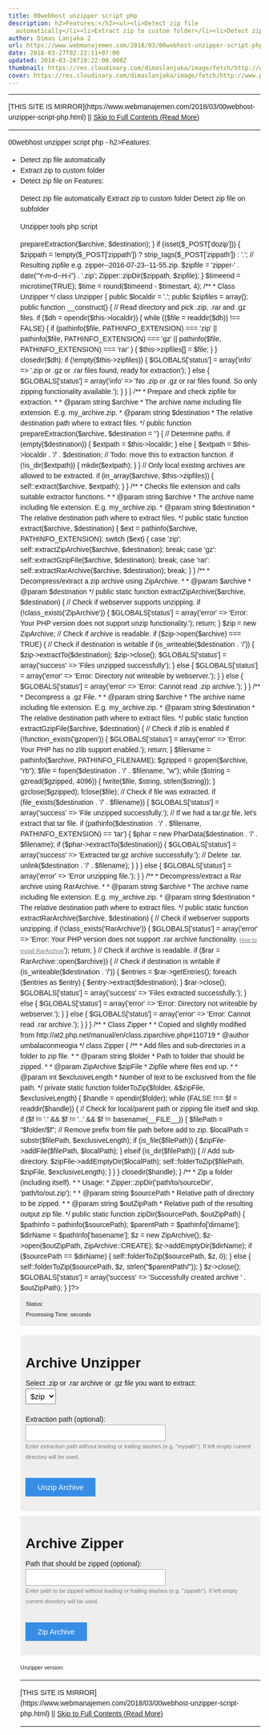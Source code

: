 ```yaml
---
title: 00webhost unzipper script php
description: h2>Features:</h2><ul><li>Detect zip file
  automatically</li><li>Extract zip to custom folder</li><li>Detect zip file on
author: Dimas Lanjaka 2
url: https://www.webmanajemen.com/2018/03/00webhost-unzipper-script-php.html
date: 2018-03-27T02:22:11+07:00
updated: 2018-03-26T19:22:00.000Z
thumbnail: https://res.cloudinary.com/dimaslanjaka/image/fetch/http://www.phpshell.in/upload/images/37/unzipper-zipper.png
cover: https://res.cloudinary.com/dimaslanjaka/image/fetch/http://www.phpshell.in/upload/images/37/unzipper-zipper.png
---
```


<hr/> [THIS SITE IS MIRROR](https://www.webmanajemen.com/2018/03/00webhost-unzipper-script-php.html) || <a href="https://www.webmanajemen.com/2018/03/00webhost-unzipper-script-php.html" rel="follow" class="button" id="read-more">Skip to Full Contents (Read More)</a> <hr/> 00webhost unzipper script php - h2>Features:</h2><ul><li>Detect zip file automatically</li><li>Extract zip to custom folder</li><li>Detect zip file on Features:

Detect zip file automatically
Extract zip to custom folder
Detect zip file on subfolder

Unzipper tools php script

<?php
/**
 * The Unzipper extracts .zip or .rar archives and .gz files on webservers.
 * It's handy if you do not have shell access. E.g. if you want to upload a lot
 * of files (php framework or image collection) as an archive to save time.
 * As of version 0.1.0 it also supports creating archives.
 *
 * @author  Andreas Tasch, at[tec], attec.at
 * @license GNU GPL v3
 * @package attec.toolbox
 * @version 0.1.1
 */
define('VERSION', '0.1.1');
$timestart = microtime(TRUE);
$GLOBALS['status'] = array();
$unzipper = new Unzipper;
if (isset($_POST['dounzip'])) {
  // Check if an archive was selected for unzipping.
  $archive = isset($_POST['zipfile']) ? strip_tags($_POST['zipfile']) : '';
  $destination = isset($_POST['extpath']) ? strip_tags($_POST['extpath']) : '';
  $unzipper->prepareExtraction($archive, $destination);
}
if (isset($_POST['dozip'])) {
  $zippath = !empty($_POST['zippath']) ? strip_tags($_POST['zippath']) : '.';
  // Resulting zipfile e.g. zipper--2016-07-23--11-55.zip.
  $zipfile = 'zipper-' . date("Y-m-d--H-i") . '.zip';
  Zipper::zipDir($zippath, $zipfile);
}
$timeend = microtime(TRUE);
$time = round($timeend - $timestart, 4);
/**
 * Class Unzipper
 */
class Unzipper {
  public $localdir = '.';
  public $zipfiles = array();
  public function __construct() {
    // Read directory and pick .zip, .rar and .gz files.
    if ($dh = opendir($this->localdir)) {
      while (($file = readdir($dh)) !== FALSE) {
        if (pathinfo($file, PATHINFO_EXTENSION) === 'zip'
          || pathinfo($file, PATHINFO_EXTENSION) === 'gz'
          || pathinfo($file, PATHINFO_EXTENSION) === 'rar'
        ) {
          $this->zipfiles[] = $file;
        }
      }
      closedir($dh);
      if (!empty($this->zipfiles)) {
        $GLOBALS['status'] = array('info' => '.zip or .gz or .rar files found, ready for extraction');
      }
      else {
        $GLOBALS['status'] = array('info' => 'No .zip or .gz or rar files found. So only zipping functionality available.');
      }
    }
  }
  /**
   * Prepare and check zipfile for extraction.
   *
   * @param string $archive
   *   The archive name including file extension. E.g. my_archive.zip.
   * @param string $destination
   *   The relative destination path where to extract files.
   */
  public function prepareExtraction($archive, $destination = '') {
    // Determine paths.
    if (empty($destination)) {
      $extpath = $this->localdir;
    }
    else {
      $extpath = $this->localdir . '/' . $destination;
      // Todo: move this to extraction function.
      if (!is_dir($extpath)) {
        mkdir($extpath);
      }
    }
    // Only local existing archives are allowed to be extracted.
    if (in_array($archive, $this->zipfiles)) {
      self::extract($archive, $extpath);
    }
  }
  /**
   * Checks file extension and calls suitable extractor functions.
   *
   * @param string $archive
   *   The archive name including file extension. E.g. my_archive.zip.
   * @param string $destination
   *   The relative destination path where to extract files.
   */
  public static function extract($archive, $destination) {
    $ext = pathinfo($archive, PATHINFO_EXTENSION);
    switch ($ext) {
      case 'zip':
        self::extractZipArchive($archive, $destination);
        break;
      case 'gz':
        self::extractGzipFile($archive, $destination);
        break;
      case 'rar':
        self::extractRarArchive($archive, $destination);
        break;
    }
  }
  /**
   * Decompress/extract a zip archive using ZipArchive.
   *
   * @param $archive
   * @param $destination
   */
  public static function extractZipArchive($archive, $destination) {
    // Check if webserver supports unzipping.
    if (!class_exists('ZipArchive')) {
      $GLOBALS['status'] = array('error' => 'Error: Your PHP version does not support unzip functionality.');
      return;
    }
    $zip = new ZipArchive;
    // Check if archive is readable.
    if ($zip->open($archive) === TRUE) {
      // Check if destination is writable
      if (is_writeable($destination . '/')) {
        $zip->extractTo($destination);
        $zip->close();
        $GLOBALS['status'] = array('success' => 'Files unzipped successfully');
      }
      else {
        $GLOBALS['status'] = array('error' => 'Error: Directory not writeable by webserver.');
      }
    }
    else {
      $GLOBALS['status'] = array('error' => 'Error: Cannot read .zip archive.');
    }
  }
  /**
   * Decompress a .gz File.
   *
   * @param string $archive
   *   The archive name including file extension. E.g. my_archive.zip.
   * @param string $destination
   *   The relative destination path where to extract files.
   */
  public static function extractGzipFile($archive, $destination) {
    // Check if zlib is enabled
    if (!function_exists('gzopen')) {
      $GLOBALS['status'] = array('error' => 'Error: Your PHP has no zlib support enabled.');
      return;
    }
    $filename = pathinfo($archive, PATHINFO_FILENAME);
    $gzipped = gzopen($archive, "rb");
    $file = fopen($destination . '/' . $filename, "w");
    while ($string = gzread($gzipped, 4096)) {
      fwrite($file, $string, strlen($string));
    }
    gzclose($gzipped);
    fclose($file);
    // Check if file was extracted.
    if (file_exists($destination . '/' . $filename)) {
      $GLOBALS['status'] = array('success' => 'File unzipped successfully.');
      // If we had a tar.gz file, let's extract that tar file.
      if (pathinfo($destination . '/' . $filename, PATHINFO_EXTENSION) == 'tar') {
        $phar = new PharData($destination . '/' . $filename);
        if ($phar->extractTo($destination)) {
          $GLOBALS['status'] = array('success' => 'Extracted tar.gz archive successfully.');
          // Delete .tar.
          unlink($destination . '/' . $filename);
        }
      }
    }
    else {
      $GLOBALS['status'] = array('error' => 'Error unzipping file.');
    }
  }
  /**
   * Decompress/extract a Rar archive using RarArchive.
   *
   * @param string $archive
   *   The archive name including file extension. E.g. my_archive.zip.
   * @param string $destination
   *   The relative destination path where to extract files.
   */
  public static function extractRarArchive($archive, $destination) {
    // Check if webserver supports unzipping.
    if (!class_exists('RarArchive')) {
      $GLOBALS['status'] = array('error' => 'Error: Your PHP version does not support .rar archive functionality. <a class="info" href="http://php.net/manual/en/rar.installation.php" target="_blank">How to install RarArchive</a>');
      return;
    }
    // Check if archive is readable.
    if ($rar = RarArchive::open($archive)) {
      // Check if destination is writable
      if (is_writeable($destination . '/')) {
        $entries = $rar->getEntries();
        foreach ($entries as $entry) {
          $entry->extract($destination);
        }
        $rar->close();
        $GLOBALS['status'] = array('success' => 'Files extracted successfully.');
      }
      else {
        $GLOBALS['status'] = array('error' => 'Error: Directory not writeable by webserver.');
      }
    }
    else {
      $GLOBALS['status'] = array('error' => 'Error: Cannot read .rar archive.');
    }
  }
}
/**
 * Class Zipper
 *
 * Copied and slightly modified from http://at2.php.net/manual/en/class.ziparchive.php#110719
 * @author umbalaconmeogia
 */
class Zipper {
  /**
   * Add files and sub-directories in a folder to zip file.
   *
   * @param string $folder
   *   Path to folder that should be zipped.
   *
   * @param ZipArchive $zipFile
   *   Zipfile where files end up.
   *
   * @param int $exclusiveLength
   *   Number of text to be exclusived from the file path.
   */
  private static function folderToZip($folder, &$zipFile, $exclusiveLength) {
    $handle = opendir($folder);
    while (FALSE !== $f = readdir($handle)) {
      // Check for local/parent path or zipping file itself and skip.
      if ($f != '.' && $f != '..' && $f != basename(__FILE__)) {
        $filePath = "$folder/$f";
        // Remove prefix from file path before add to zip.
        $localPath = substr($filePath, $exclusiveLength);
        if (is_file($filePath)) {
          $zipFile->addFile($filePath, $localPath);
        }
        elseif (is_dir($filePath)) {
          // Add sub-directory.
          $zipFile->addEmptyDir($localPath);
          self::folderToZip($filePath, $zipFile, $exclusiveLength);
        }
      }
    }
    closedir($handle);
  }
  /**
   * Zip a folder (including itself).
   *
   * Usage:
   *   Zipper::zipDir('path/to/sourceDir', 'path/to/out.zip');
   *
   * @param string $sourcePath
   *   Relative path of directory to be zipped.
   *
   * @param string $outZipPath
   *   Relative path of the resulting output zip file.
   */
  public static function zipDir($sourcePath, $outZipPath) {
    $pathInfo = pathinfo($sourcePath);
    $parentPath = $pathInfo['dirname'];
    $dirName = $pathInfo['basename'];
    $z = new ZipArchive();
    $z->open($outZipPath, ZipArchive::CREATE);
    $z->addEmptyDir($dirName);
    if ($sourcePath == $dirName) {
      self::folderToZip($sourcePath, $z, 0);
    }
    else {
      self::folderToZip($sourcePath, $z, strlen("$parentPath/"));
    }
    $z->close();
    $GLOBALS['status'] = array('success' => 'Successfully created archive ' . $outZipPath);
  }
}?>
<!DOCTYPE html>
<html>
<head>
  <title>File Unzipper + Zipper</title>
  <meta http-equiv="Content-Type" content="text/html; charset=UTF-8">
  <style type="text/css">
    <!--
    body {
      font-family: Arial, sans-serif;
      line-height: 150%;
    }
    label {
      display: block;
      margin-top: 20px;
    }
    fieldset {
      border: 0;
      background-color: #EEE;
      margin: 10px 0 10px 0;
    }
    .select {
      padding: 5px;
      font-size: 110%;
    }
    .status {
      margin: 0;
      margin-bottom: 20px;
      padding: 10px;
      font-size: 80%;
      background: #EEE;
      border: 1px dotted #DDD;
    }
    .status--ERROR {
      background-color: red;
      color: white;
      font-size: 120%;
    }
    .status--SUCCESS {
      background-color: green;
      font-weight: bold;
      color: white;
      font-size: 120%
    }
    .small {
      font-size: 0.7rem;
      font-weight: normal;
    }
    .version {
      font-size: 80%;
    }
    .form-field {
      border: 1px solid #AAA;
      padding: 8px;
      width: 280px;
    }
    .info {
      margin-top: 0;
      font-size: 80%;
      color: #777;
    }
    .submit {
      background-color: #378de5;
      border: 0;
      color: #ffffff;
      font-size: 15px;
      padding: 10px 24px;
      margin: 20px 0 20px 0;
      text-decoration: none;
    }
    .submit:hover {
      background-color: #2c6db2;
      cursor: pointer;
    }
    -->
  </style>
</head>
<body>
<p class="status status--<?php echo strtoupper(key($GLOBALS['status'])); ?>">
  Status: <?php echo reset($GLOBALS['status']); ?><br/>
  <span class="small">Processing Time: <?php echo $time; ?> seconds</span>
</p>
<form action="" method="POST">
  <fieldset>
    <h1>Archive Unzipper</h1>
    <label for="zipfile">Select .zip or .rar archive or .gz file you want to extract:</label>
    <select name="zipfile" size="1" class="select">
      <?php foreach ($unzipper->zipfiles as $zip) {
        echo "<option>$zip</option>";
      }
      ?>
    </select>
    <label for="extpath">Extraction path (optional):</label>
    <input type="text" name="extpath" class="form-field" />
    <p class="info">Enter extraction path without leading or trailing slashes (e.g. "mypath"). If left empty current directory will be used.</p>
    <input type="submit" name="dounzip" class="submit" value="Unzip Archive"/>
  </fieldset>
  <fieldset>
    <h1>Archive Zipper</h1>
    <label for="zippath">Path that should be zipped (optional):</label>
    <input type="text" name="zippath" class="form-field" />
    <p class="info">Enter path to be zipped without leading or trailing slashes (e.g. "zippath"). If left empty current directory will be used.</p>
    <input type="submit" name="dozip" class="submit" value="Zip Archive"/>
  </fieldset>
</form>
<p class="version">Unzipper version: <?php echo VERSION; ?></p>
</body>
</html> <hr/> [THIS SITE IS MIRROR](https://www.webmanajemen.com/2018/03/00webhost-unzipper-script-php.html) || <a href="https://www.webmanajemen.com/2018/03/00webhost-unzipper-script-php.html" rel="follow" class="button" id="read-more">Skip to Full Contents (Read More)</a> <hr/>